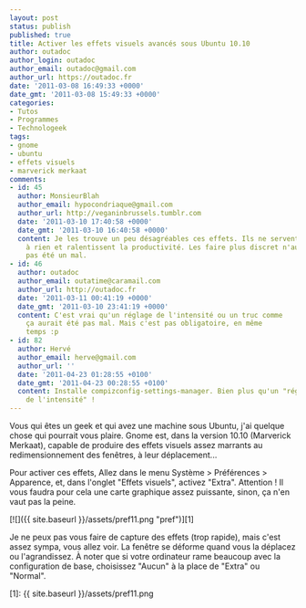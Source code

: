 ```yaml
---
layout: post
status: publish
published: true
title: Activer les effets visuels avancés sous Ubuntu 10.10
author: outadoc
author_login: outadoc
author_email: outadoc@gmail.com
author_url: https://outadoc.fr
date: '2011-03-08 16:49:33 +0000'
date_gmt: '2011-03-08 15:49:33 +0000'
categories:
- Tutos
- Programmes
- Technologeek
tags:
- gnome
- ubuntu
- effets visuels
- marverick merkaat
comments:
- id: 45
  author: MonsieurBlah
  author_email: hypocondriaque@gmail.com
  author_url: http://veganinbrussels.tumblr.com
  date: '2011-03-10 17:40:58 +0000'
  date_gmt: '2011-03-10 16:40:58 +0000'
  content: Je les trouve un peu désagréables ces effets. Ils ne servent
    à rien et ralentissent la productivité. Les faire plus discret n'aurait
    pas été un mal.
- id: 46
  author: outadoc
  author_email: outatime@caramail.com
  author_url: http://outadoc.fr
  date: '2011-03-11 00:41:19 +0000'
  date_gmt: '2011-03-10 23:41:19 +0000'
  content: C'est vrai qu'un réglage de l'intensité ou un truc comme
    ça aurait été pas mal. Mais c'est pas obligatoire, en même
    temps :p
- id: 82
  author: Hervé
  author_email: herve@gmail.com
  author_url: ''
  date: '2011-04-23 01:28:55 +0100'
  date_gmt: '2011-04-23 00:28:55 +0100'
  content: Installe compizconfig-settings-manager. Bien plus qu'un "réglage
    de l'intensité" !
---
```

Vous qui êtes un geek et qui avez une machine sous Ubuntu, j'ai quelque chose qui pourrait vous plaire. Gnome est, dans la version 10.10 (Marverick Merkaat), capable de produire des effets visuels assez marrants au redimensionnement des fenêtres, à leur déplacement...

Pour activer ces effets, Allez dans le menu Système > Préférences > Apparence, et, dans l'onglet "Effets visuels", activez "Extra". Attention ! Il vous faudra pour cela une carte graphique assez puissante, sinon, ça n'en vaut pas la peine.

[![]({{ site.baseurl }}/assets/pref11.png "pref")][1]

Je ne peux pas vous faire de capture des effets (trop rapide), mais c'est assez sympa, vous allez voir. La fenêtre se déforme quand vous la déplacez ou l'agrandissez. À noter que si votre ordinateur rame beaucoup avec la configuration de base, choisissez "Aucun" à la place de "Extra" ou "Normal".

[1]: {{ site.baseurl }}/assets/pref11.png
